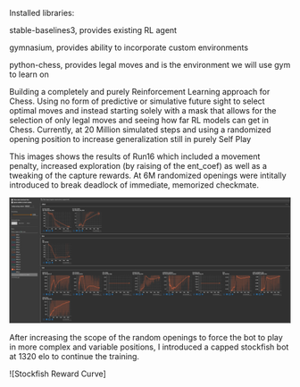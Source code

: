 Installed libraries:

stable-baselines3, provides existing RL agent
    
gymnasium, provides ability to incorporate custom environments
    
python-chess, provides legal moves and is the environment we will use gym to learn on



Building a completely and purely Reinforcement Learning approach for Chess. Using no form of predictive or simulative future sight to select optimal moves and instead starting solely with a mask that allows for the selection of only legal moves and seeing how far RL models can get in Chess. Currently, at 20 Million simulated steps and using a randomized opening position to increase generalization still in purely Self Play


This images shows the results of Run16 which included a movement penalty, increased exploration (by raising of the ent_coef) as well as a tweaking of the capture rewards. At 6M randomized openings were intitally introduced to break deadlock of immediate, memorized checkmate. 

![Reward Curve](TensorBoardData20MRun16.png)

After increasing the scope of the random openings to force the bot to play in more complex and variable positions, I introduced a capped stockfish bot at 1320 elo to continue the training. 

![Stockfish Reward Curve]
